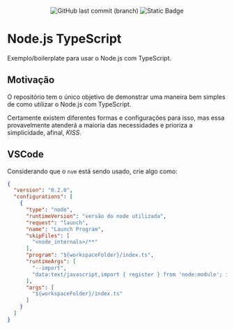 <div align="center">

![GitHub last commit (branch)](https://img.shields.io/github/last-commit/bsshenrique/nodejs-typescript/main)
![Static Badge](https://img.shields.io/badge/Node.js-LTS-brightgreen)

</div>

# Node.js TypeScript
Exemplo/boilerplate para usar o Node.js com TypeScript.

## Motivação
O repositório tem o único objetivo de demonstrar uma maneira bem simples de como utilizar o Node.js com TypeScript.

Certamente existem diferentes formas e configurações para isso, mas essa provavelmente atenderá a maioria das necessidades e prioriza a simplicidade, afinal, *KISS*.

## VSCode
Considerando que o `nvm` está sendo usado, crie algo como:
```json
{
  "version": "0.2.0",
  "configurations": [
    {
      "type": "node",
      "runtimeVersion": "versão do node utilizada",
      "request": "launch",
      "name": "Launch Program",
      "skipFiles": [
        "<node_internals>/**"
      ],
      "program": "${workspaceFolder}/index.ts",
      "runtimeArgs": [
        "--import",
        "data:text/javascript,import { register } from 'node:module'; import { pathToFileURL } from 'node:url'; register('ts-node/esm', pathToFileURL('./'));",
      ],
      "args": [
        "${workspaceFolder}/index.ts"
      ]
    }
  ]
}
```

